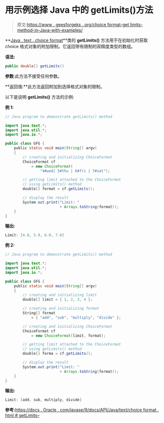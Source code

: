 # 用示例选择 Java 中的 getLimits()方法

> 原文:[https://www . geesforgeks . org/choice format-get limits-method-in-Java-with-examples/](https://www.geeksforgeeks.org/choiceformat-getlimits-method-in-java-with-examples/)

**[Java . text . choice format](https://www.geeksforgeeks.org/tag/java-choiceformat/)**类的 **getLimits()** 方法用于在初始化时获取 choice 格式对象的附加限制。它返回带有限制的双精度类型的数组。

**语法:**

```java
public double[] getLimits()
```

**参数**:此方法不接受任何参数。

**返回值:**此方法返回附加到选择格式对象的限制。

以下是说明 **getLimits()** 方法的示例:

**例 1:**

```java
// Java program to demonstrate getLimits() method

import java.text.*;
import java.util.*;
import java.io.*;

public class GFG {
    public static void main(String[] argv)
    {
        // creating and initializing ChoiceFormat
        ChoiceFormat cf
            = new ChoiceFormat(
                "4#wed| 5#thu | 6#fri | 7#sat");

        // getting limit attached to the ChoiceFormat
        // using getLimits() method
        double[] format = cf.getLimits();

        // display the result
        System.out.print("Limit: "
                         + Arrays.toString(format));
    }
}
```

**输出:**

```java
Limit: [4.0, 5.0, 6.0, 7.0]

```

**例 2:**

```java
// Java program to demonstrate getLimits() method

import java.text.*;
import java.util.*;
import java.io.*;

public class GFG {
    public static void main(String[] argv)
    {
        // creating and initializing limit
        double[] limit = { 1, 2, 3, 4 };

        // creating and initializing format
        String[] format
            = { "add", "sub", "multiply", "divide" };

        // creating and initializing ChoiceFormat
        ChoiceFormat cf
            = new ChoiceFormat(limit, format);

        // getting limit attached to the ChoiceFormat
        // using getLimits() method
        double[] forma = cf.getLimits();

        // display the result
        System.out.print("Limit: "
                         + Arrays.toString(format));
    }
}
```

**输出:**

```java
Limit: [add, sub, multiply, divide]

```

**参考:**[https://docs . Oracle . com/javase/9/docs/API/Java/text/choice format . html # getLimits–](https://docs.oracle.com/javase/9/docs/api/java/text/ChoiceFormat.html#getLimits--)